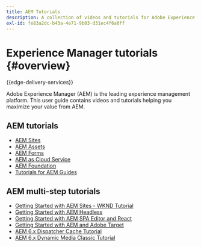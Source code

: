 ```yaml
---
title: AEM Tutorials
description: A collection of videos and tutorials for Adobe Experience Manager.
exl-id: fe83a2dc-b43a-4e71-9b03-d31ec4f6a6ff
---
```

# Experience Manager tutorials {#overview}

{{edge-delivery-services}}

Adobe Experience Manager (AEM) is the leading experience management platform. This user guide contains videos and tutorials helping you maximize your value from AEM.

## AEM tutorials

+ [AEM Sites](https://experienceleague.adobe.com/docs/experience-manager-learn/sites/overview.html)
+ [AEM Assets](https://experienceleague.adobe.com/docs/experience-manager-learn/assets/overview.html)
+ [AEM Forms](https://experienceleague.adobe.com/docs/experience-manager-learn/forms/overview.html)
+ [AEM as Cloud Service](https://experienceleague.adobe.com/docs/experience-manager-learn/cloud-service/overview.html)
+ [AEM Foundation](https://experienceleague.adobe.com/docs/experience-manager-learn/foundation/overview.html)
+ [Tutorials for AEM Guides](https://experienceleague.adobe.com/docs/experience-manager-guides-learn/tutorials/overview.html)

## AEM multi-step tutorials

+ [Getting Started with AEM Sites - WKND Tutorial](https://experienceleague.adobe.com/docs/experience-manager-learn/getting-started-wknd-tutorial-develop/overview.html)
+ [Getting Started with AEM Headless](https://experienceleague.adobe.com/docs/experience-manager-learn/getting-started-with-aem-headless/overview.html)
+ [Getting Started with AEM SPA Editor and React](https://experienceleague.adobe.com/docs/experience-manager-learn/spa-react-tutorial/overview.html)
+ [Getting Started with AEM and Adobe Target](https://experienceleague.adobe.com/docs/experience-manager-learn/aem-target-tutorial/overview.html)
+ [AEM 6.x Dispatcher Cache Tutorial](https://experienceleague.adobe.com/docs/experience-manager-learn/dispatcher-tutorial/overview.html)
+ [AEM 6.x Dynamic Media Classic Tutorial](https://experienceleague.adobe.com/docs/experience-manager-learn/dynamic-media-classic-tutorial/overview.html)
